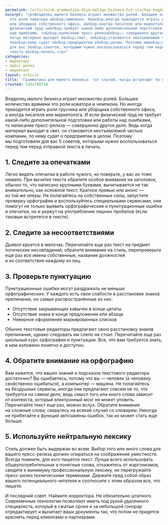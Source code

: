 ```yaml
---
permalink: /article/u6-grammatika-dlya-malogo-biznesa-tot-sluchay-kogda-vstrechayut-po-odezhke
excerpt: "<p>Владелец малого бизнеса играет множество ролей. Большее количество времени
  это роли новатора и&nbsp;чемпиона. Но&nbsp;иногда приходится играть роли грузчика
  или уборщика собственного офиса, а&nbsp;иногда писателя или маркетолога. И&nbsp;если
  физический труд не&nbsp;требует какой-либо дополнительной подготовки или работы
  над ошибками, то&nbsp;написание пресс-релиза&nbsp;— совершенно другое дело. Ведь
  когда материал выходит в&nbsp;свет, он&nbsp;становится неотъемлемой частью компании,
  по&nbsp;нему судят о&nbsp;предприятии в&nbsp;целом. Поэтому мы&nbsp;подготовили
  для вас 5&nbsp;советов, которыми нужно воспользоваться перед тем перед отправкой
  текста в&nbsp;печать.</p>"
categories:
- маркетинг
- пресс-релиз
- маркетинг
layout: article
title: 'Грамматика для малого бизнеса: тот случай, когда встречают по одежке'
created: 1434708728
---
```

<p>Владелец малого бизнеса играет множество ролей. Большее количество времени это роли новатора и&nbsp;чемпиона. Но&nbsp;иногда приходится играть роли грузчика или уборщика собственного офиса, а&nbsp;иногда писателя или маркетолога. И&nbsp;если физический труд не&nbsp;требует какой-либо дополнительной подготовки или работы над ошибками, то&nbsp;написание пресс-релиза&nbsp;— совершенно другое дело. Ведь когда материал выходит в&nbsp;свет, он&nbsp;становится неотъемлемой частью компании, по&nbsp;нему судят о&nbsp;предприятии в&nbsp;целом. Поэтому мы&nbsp;подготовили для вас 5&nbsp;советов, которыми нужно воспользоваться перед тем перед отправкой текста в&nbsp;печать.</p>
<h2>1. Следите за&nbsp;опечатками</h2>
<p>Легко видеть опечатки в&nbsp;работе чужого, но&nbsp;поверьте, у&nbsp;вас их&nbsp;тоже немало. При вычитке текста обратите особое внимание на&nbsp;заголовок, обычно&nbsp;то, что написано крупными буквами, вычитывается не&nbsp;так внимательно, как основной текст. Краткое превью или анонс&nbsp;— из&nbsp;той&nbsp;же оперы. Не&nbsp;полагайтесь на&nbsp;собственные силы, запустите проверку орфографии и&nbsp;воспользуйтесь специальными сервисами, они помогут не&nbsp;только выявить орфографические и&nbsp;пунктуационные ошибки и&nbsp;опечатки, но&nbsp;и&nbsp;укажут на&nbsp;употребление лишних пробелов (если таковые встретятся в&nbsp;тексте).</p>
<h2>2. Следите за&nbsp;несоответствиями</h2>
<p>Дьявол кроется в&nbsp;мелочах. Перечитайте еще раз текст на&nbsp;предмет логических несовпадений, обратите внимание на&nbsp;стиль, перепроверьте еще раз все имена собственные, названия должностей и&nbsp;их&nbsp;соответствие каждому из&nbsp;лиц. </p>
<h2>3. Проверьте пунктуацию</h2>
<p>Пунктуационные ошибки могут раздражать не&nbsp;меньше орфографических. У&nbsp;каждого есть свои слабости в&nbsp;расстановке знаков препинания, но&nbsp;самые распространённые из&nbsp;них:</p>
<p>
	<ul>
		<li><span>Отсутствие закрывающих кавычек в</span>&nbsp;<span>конце цитаты</span></li>
		<li><span>Отсутствие знака в</span>&nbsp;<span>конце предложения или абзаца</span></li>
		<li><span>Неверное оформление маркированных списков</span></li>
	</ul>
</p>
<p>Обычно текстовые редакторы предлагают свою расстановку знаков препинания, однако следовать им&nbsp;слепо не&nbsp;стоит. Перечитайте еще раз школьный курс орфографии и&nbsp;пунктуации. Все, что вам требуется знать, в&nbsp;нем изложено понятно и&nbsp;доступно.</p>
<h2>4. Обратите внимание на&nbsp;орфографию</h2>
<p>Вам кажется, что ваших знаний и&nbsp;подсказок текстового редактора достаточно? Вы&nbsp;ошибаетесь, потому что вы&nbsp;— человек (а&nbsp;человеку свойственно ошибаться), а&nbsp;компьютер&nbsp;— машина. Не&nbsp;полагайтесь на&nbsp;бездушные сервисы, иногда они предлагают совсем не&nbsp;то, что требуется на&nbsp;самом деле, ведь смысл того или иного слова зависит от&nbsp;контекста, который электронный мозг не&nbsp;может уловить. Перечитайте текст еще раз, можно вслух. Обратите внимание на&nbsp;сложные слова, сверьтесь на&nbsp;всякий случай со&nbsp;словарем. Никогда не&nbsp;прибегайте к&nbsp;функции автозамены ошибок, так их&nbsp;может стать еще больше. </p>
<h2>5. Используйте нейтральную лексику</h2>
<p>Стиль должен быть выдержан во&nbsp;всем. Выбор того или иного слова для вашего пресс-релиза должен опираться на&nbsp;соображение уместности. Всегда помните, для кого пишется текст. Лучше всего использовать общеупотребительные и&nbsp;понятные слова, откажитесь от&nbsp;жаргонизмов, сведите к&nbsp;минимуму профессиональную лексику, не&nbsp;перегружайте пресс-релиз техническими терминами. Держите пред собой образ вашего потенциального читателя и&nbsp;соотносите с&nbsp;этим образом все, что пишете.</p>
<p>И&nbsp;последний совет. Наймите корректора. Не&nbsp;обязательно штатного. Современные технологии позволяют иметь под рукой удаленного специалиста, который в&nbsp;сжатые сроки и&nbsp;за&nbsp;небольшой гонорар отредактирует и&nbsp;вычитает ваши документы так, что потом не&nbsp;придется краснеть перед клиентами и&nbsp;партнерами.</p>

